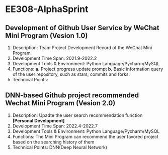 # EE308-AlphaSprint

## Development of Github User Service by WeChat Mini Program (Vesion 1.0)

1. Description: Team Project Development Record of the WeChat Mini Program  
2. Development Time Span: 2021.9-2022.2
3. Development Tools & Environment: Python Language/Pycharm/MySQL
4. Functions: **a.** Project progress update prompt **b.** Basic information query of the user repository, such as stars, commits and forks.
5. Technical Points: 

## DNN-based Github project recommended Wechat Mini Program (Vesion 2.0)

1. Description: Upadte the user search recommendation function **[Personal Development]**
2. Development Time Span: 2022.4-2022.7
3. Development Tools & Environment: Python Language/Pycharm/MySQL
4. Functions: The Mini Program can recommend the user favored project based on the searching history of them
5. Technical Points: DNN(Deep Neural Network)
